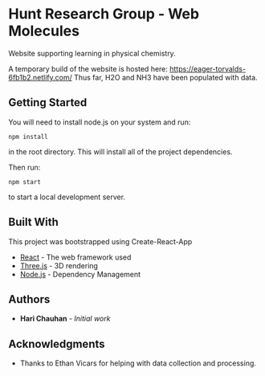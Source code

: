 # Hunt Research Group - Web Molecules

Website supporting learning in physical chemistry.

A temporary build of the website is hosted here: https://eager-torvalds-6fb1b2.netlify.com/
Thus far, H2O and NH3 have been populated with data.

## Getting Started

You will need to install node.js on your system and run:

```
npm install
```

in the root directory. This will install all of the project dependencies.

Then run:

```
npm start
```
to start a local development server. 

## Built With
This project was bootstrapped using Create-React-App

* [React](https://reactjs.org/) - The web framework used
* [Three.js](https://threejs.org/) - 3D rendering
* [Node.js](https://nodejs.org/en/) - Dependency Management


## Authors

* **Hari Chauhan** - *Initial work*

## Acknowledgments

* Thanks to Ethan Vicars for helping with data collection and processing.
